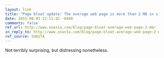 ```yaml
---
layout: link
title: "Page bloat update: The average web page is more than 2 MB in size"
date: 2015-08-03 12:11:42 -0400
comments: false
ref_url: http://www.soasta.com/blog/page-bloat-average-web-page-2-mb/
in_reply_to: http://www.soasta.com/blog/page-bloat-average-web-page-2-mb/
ref_source: SOASTA
---
```


Not terribly surprising, but distressing nonetheless.